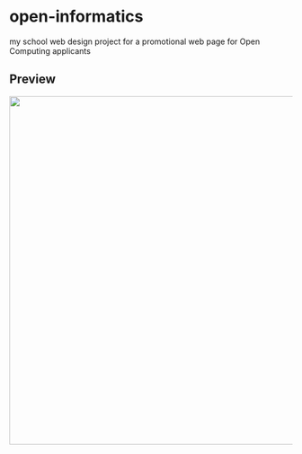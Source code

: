 # open-informatics
my school web design project for a promotional web page for Open Computing applicants

## Preview 
<p align="center"><img src="preview-web/ezgif.com-gif-maker.gif" width="620"/></p>
